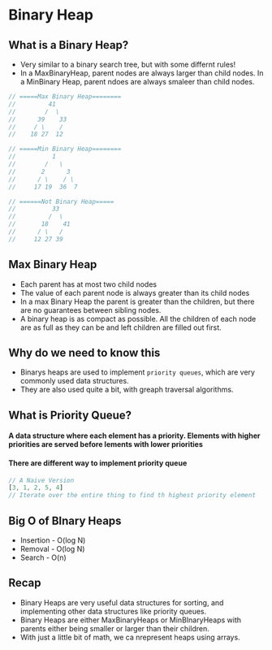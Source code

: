 # Binary Heap

## What is a Binary Heap?

* Very similar to a binary search tree, but with some differnt rules!
* In a MaxBinaryHeap, parent nodes are always larger than child nodes. In a MinBinary Heap, parent ndoes are always smaleer than child nodes.

``` js
// =====Max Binary Heap========
//         41
//        /  \
//      39    33
//     / \    /
//    18 27  12 

// =====Min Binary Heap========
//          1
//        /   \
//       2      3
//      / \    / \
//     17 19  36  7

// ======Not Binary Heap=====
//          33
//         /  \
//       18    41
//      / \   /
//     12 27 39
```

## Max Binary Heap

* Each parent has at most two child nodes
* The value of each parent node is always greater than its child nodes
* In a max Binary Heap the parent is greater than the children, but there are no guarantees between sibling nodes.
* A binary heap is as compact as possible. All the children of each node are as full as they can be and left children are filled out first. 

## Why do we need to know this

* Binarys heaps are used to implement `priority queues`, which are very commonly used data structures.
* They are also used quite a bit, with greaph traversal algorithms.

## What is Priority Queue?

#### A data structure where each element has a priority. Elements with higher priorities are served before lements with lower priorities

#### There are different way to implement priority queue

``` js
// A Naive Version
[3, 1, 2, 5, 4]
// Iterate over the entire thing to find th highest priority element
```


## Big O of BInary Heaps

* Insertion - O(log N)
* Removal - O(log N)
* Search - O(n)

## Recap
* Binary Heaps are very useful data structures for sorting, and implementing other data structures like priority queues.
* Binary Heaps are either MaxBinaryHeaps or MinBInaryHeaps with parents either being smaller or larger than their children.
* With just a little bit of math, we ca nrepresent heaps using arrays.